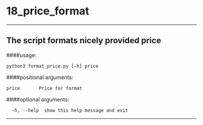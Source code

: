# 18_price_format
---
The script formats nicely provided price
---
####usage:
```
python3 format_price.py [-h] price
```
####positional arguments:
```
price       Price for format
```
####optional arguments:
```
  -h, --help  show this help message and exit
```
---